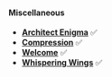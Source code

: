 #### Miscellaneous
- [**Architect Enigma**](./architectenigma) ✅
- [**Compression**](./compression) ✅
- [**Welcome**](./welcome) ✅
- [**Whispering Wings**](./whisperingwings) ✅